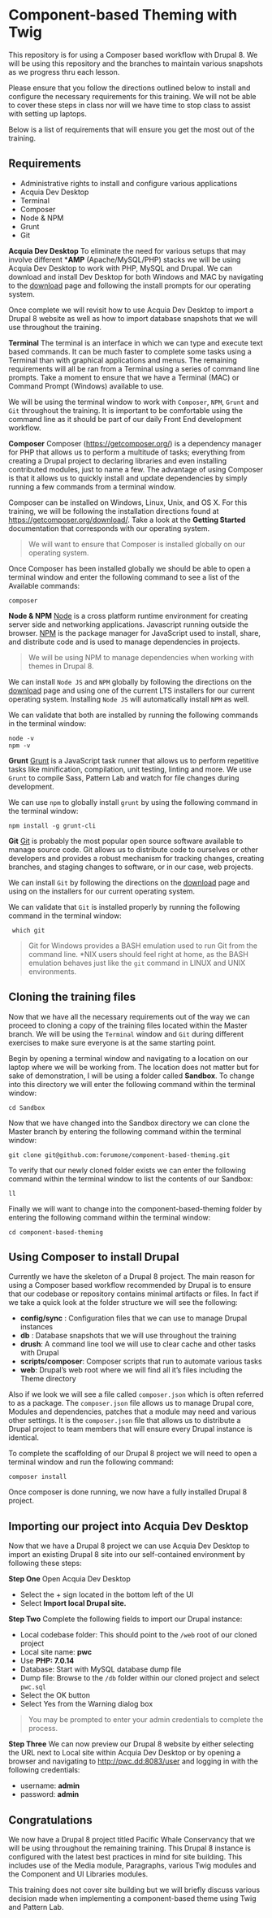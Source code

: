 # Component-based Theming with Twig
This repository is for using a Composer based workflow with Drupal 8.  We will be using this repository and the branches to maintain various snapshots as we progress thru each lesson.

Please ensure that you follow the directions outlined below to install and configure the necessary requirements for this training. We will not be able to cover these steps in class nor will we have time to stop class to assist with setting up laptops.

Below is a list of requirements that will ensure you get the most out of the training.

## Requirements
- Administrative rights to install and configure various applications
- Acquia Dev Desktop
- Terminal
- Composer
- Node & NPM
- Grunt
- Git

**Acquia Dev Desktop**
To eliminate the need for various setups that may involve different ***AMP** (Apache/MySQL/PHP) stacks we will be using Acquia Dev Desktop to work with PHP, MySQL and Drupal.  We can download and install Dev Desktop for both Windows and MAC by navigating to the [download](https://dev.acquia.com/downloads) page and following the install prompts for our operating system.

Once complete we will revisit how to use Acquia Dev Desktop to import a Drupal 8 website as well as how to import database snapshots that we will use throughout the training.

**Terminal**
The terminal is an interface in which we can type and execute text based commands.  It can be much faster to complete some tasks using a Terminal than with graphical applications and menus. The remaining requirements will all be ran from a Terminal using a series of command line prompts.  Take a moment to ensure that we have a Terminal (MAC) or Command Prompt (Windows) available to use.

We will be using the terminal window to work with `Composer`, `NPM`, `Grunt` and `Git` throughout the training.  It is important to be comfortable using the command line as it should be part of our daily Front End development workflow.

**Composer**
Composer (https://getcomposer.org/) is a dependency manager for PHP that allows us to perform a multitude of tasks; everything from creating a Drupal project to declaring libraries and even installing contributed modules, just to name a few. The advantage of using Composer is that it allows us to quickly install and update dependencies by simply running a few commands from a terminal window.

Composer can be installed on Windows, Linux, Unix, and OS X. For this training, we will be following the installation directions found at https://getcomposer.org/download/.  Take a look at the **Getting Started** documentation that corresponds with our operating system.


> We will want to ensure that Composer is installed globally on our operating system.

Once Composer has been installed globally we should be able to open a terminal window and enter the following command to see a list of the Available commands:


    composer

**Node & NPM**
[Node](https://nodejs.org/en/) is a cross platform runtime environment for creating server side and networking applications. Javascript running outside the browser. [NPM](https://www.npmjs.com/) is the package manager for JavaScript used to install, share, and distribute code and is used to manage dependencies in projects.


> We will be using NPM to manage dependencies when working with themes in Drupal 8.

We can install `Node JS` and `NPM` globally by following the directions on the [download](https://nodejs.org/en/download/) page and using one of the current LTS installers for our current operating system.  Installing `Node JS` will automatically install `NPM` as well.

We can validate that both are installed by running the following commands in the terminal window:


    node -v
    npm -v

**Grunt**
[Grunt](https://gruntjs.com/) is a JavaScript task runner that allows us to perform repetitive tasks like minification, compilation, unit testing, linting and more. We use `Grunt` to compile Sass, Pattern Lab and watch for file changes during development. 

We can use `npm` to globally install `grunt` by using the following command in the terminal window:


    npm install -g grunt-cli

**Git**
[Git](https://git-scm.com/) is probably the most popular open source software available to manage source code. Git allows us to distribute code to ourselves or other developers and provides a robust mechanism for tracking changes, creating branches, and staging changes to software, or in our case, web projects.

We can install `Git` by following the directions on the [download](https://git-scm.com/downloads) page and using on the installers for our current operating system.

We can validate that `Git` is installed properly by running the following command in the terminal window:


     which git


> Git for Windows provides a BASH emulation used to run Git from the command line. *NIX users should feel right at home, as the BASH emulation behaves just like the `git` command in LINUX and UNIX environments. 


## Cloning the training files

Now that we have all the necessary requirements out of the way we can proceed to cloning a copy of the training files located within the Master branch.  We will be using the `Terminal` window and `Git` during different exercises to make sure everyone is at the same starting point.

Begin by opening a terminal window and navigating to a location on our laptop where we will be working from.  The location does not matter but for sake of demonstration, I will be using a folder called **Sandbox**.  To change into this directory we will enter the following command within the terminal window:


    cd Sandbox

Now that we have changed into the Sandbox directory we can clone the Master branch by entering the following command within the terminal window:


    git clone git@github.com:forumone/component-based-theming.git

To verify that our newly cloned folder exists we can enter the following command within the terminal window to list the contents of our Sandbox:


    ll

Finally we will want to change into the component-based-theming folder by entering the following command within the terminal window:


    cd component-based-theming


## Using Composer to install Drupal

Currently we have the skeleton of a Drupal 8 project.  The main reason for using a Composer based workflow recommended by Drupal is to ensure that our codebase or repository contains minimal artifacts or files.  In fact if we take a quick look at the folder structure we will see the following:

- **config/sync** : Configuration files that we can use to manage Drupal instances
- **db** : Database snapshots that we will use throughout the training
- **drush**: A command line tool we will use to clear cache and other tasks with Drupal
- **scripts/composer**: Composer scripts that run to automate various tasks
- **web**: Drupal’s web root where we will find all it’s files including the Theme directory

Also if we look we will see a file called `composer.json` which is often referred to as a package.  The `composer.json` file allows us to manage Drupal core, Modules and dependencies, patches that a module may need and various other settings.  It is the `composer.json` file that allows us to distribute a Drupal project to team members that will ensure every Drupal instance is identical.

To complete the scaffolding of our Drupal 8 project we will need to open a terminal window and run the following command:


    composer install

Once composer is done running, we now have a fully installed Drupal 8 project.

## Importing our project into Acquia Dev Desktop

Now that we have a Drupal 8 project we can use Acquia Dev Desktop to import an existing Drupal 8 site into our self-contained environment by following these steps:

**Step One**
Open Acquia Dev Desktop

- Select the + sign located in the bottom left of the UI
- Select **Import local Drupal site.**

**Step Two**
Complete the following fields to import our Drupal instance:

- Local codebase folder: This should point to the `/web` root of our cloned project
- Local site name: **pwc**
- Use **PHP: 7.0.14**
- Database: Start with MySQL database dump file
- Dump file: Browse to the `/db` folder within our cloned project and select `pwc.sql`
- Select the OK button
- Select Yes from the Warning dialog box


> You may be prompted to enter your admin credentials to complete the process.

**Step Three**
We can now preview our Drupal 8 website by either selecting the URL next to Local site within Acquia Dev Desktop or by opening a browser and navigating to http://pwc.dd:8083/user and logging in with the following credentials:

- username: **admin**
- password: **admin**


## Congratulations

We now have a Drupal 8 project titled Pacific Whale Conservancy that we will be using throughout the remaining training.  This Drupal 8 instance is configured with the latest best practices in mind for site building.  This includes use of the Media module, Paragraphs, various Twig modules and the Component and UI Libraries modules.

This training does not cover site building but we will briefly discuss various decision made when implementing a component-based theme using Twig and Pattern Lab.


